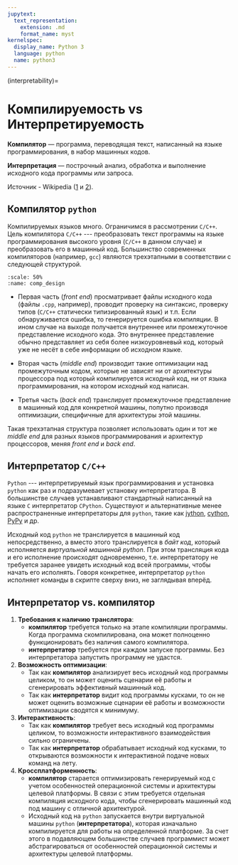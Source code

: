 ```yaml
---
jupytext:
  text_representation:
    extension: .md
    format_name: myst
kernelspec:
  display_name: Python 3
  language: python
  name: python3
---
```


(interpretability)=

# Компилируемость vs Интерпретируемость

**Компилятор** — программа, переводящая текст, написанный на языке программирования, в набор машинных кодов.

**Интерпретация** — построчный анализ, обработка и выполнение исходного кода программы или запроса.

Источник - Wikipedia ([1](https://ru.wikipedia.org/wiki/%D0%9A%D0%BE%D0%BC%D0%BF%D0%B8%D0%BB%D1%8F%D1%82%D0%BE%D1%80) и [2](https://ru.wikipedia.org/wiki/%D0%98%D0%BD%D1%82%D0%B5%D1%80%D0%BF%D1%80%D0%B5%D1%82%D0%B0%D1%82%D0%BE%D1%80)).

## Компилятор `python`

Компилируемых языков много. Ограничимся в рассмотрении `C/C++`. Цель компилятора `C/C++` --- преобразовать текст программы на языке программирования высокого уровня (`C/C++` в данном случае) и преобразовать его в машинный код. Большинство современных компиляторов (например, `gcc`) являются  трехэтапными в соответствии с следующей структурой.

```{figure} /_static/lecture_specific/interpretability/Compiler_design.png
:scale: 50%
:name: comp_design
```

- Первая часть (*front end*) просматривает файлы исходного кода (файлы `.cpp`, например), проводит проверку на синтаксис, проверку типов (`C/C++` статически типизированный язык) и т.п. Если обнаруживается ошибка, то генерируется ошибка компиляции. В ином случае на выходе получается внутреннее или промежуточное представление исходного кода. Это внутреннее представление обычно представляет из себя более низкоуровневый код, который уже не несёт в себе информации об исходном языке.

- Вторая часть (*middle end*) производит такие оптимизации над промежуточным кодом, которые не зависят ни от архитектуры процессора под который компилируется исходный код, ни от языка программирования, на котором исходный код написан.

- Третья часть (*back end*) транслирует промежуточное представление в машинный код для конкретной машины, попутно производя оптимизации, специфичные для архитектуры этой машины.


Такая трехэтапная структура позволяет использовать один и тот же *middle end* для разных языков программирования и архитектур процессоров, меняя *front end* и *back end*.

## Интерпретатор `C/C++`

`Python` --- интерпретируемый язык программирования и установка `python` как раз и подразумевает установку интерпретатора. В большинстве случаев устанавливают стандартный написанный на языке `C` интерпретатор `CPython`. Существуют и альтернативные менее распространенные интерпретаторы для `python`, такие как [jython](https://www.jython.org/), [cython](https://cython.org/), [PyPy](https://www.pypy.org/) и др.

Исходный код `python` не транслируется в машинный код непосредственно, а вместо этого транслируется в *байт код*, который исполняется *виртуальной машинной python*. При этом трансляция кода и его исполнение происходят одновременно, т.е. интерпретатору не требуется заранее увидеть исходный код всей программы, чтобы начать его исполнять. Говоря конкретнее, интерпретатор `python` исполняет команды в скрипте сверху вниз, не заглядывая вперёд.


## Интерпретатор vs. компилятор

1. **Требования к наличию транслятора**:
   - **компилятор** требуется только на этапе компиляции программы. Когда программа скомпилирована, она может полноценно функционировать без наличия самого компилятора.
   - **интерпретатор** требуется при каждом запуске программы. Без интерпретатора запустить программу не удастся.
2. **Возможность оптимизации**:
   - Так как **компилятор** анализирует весь исходный код программы целиком, то он может оценить сценарии её работы и сгенерировать эффективный машинный код.
   - Так как **интерпретатор** видит код программы кусками, то он не может оценить возможные сценарии её работы и возможности оптимизации сводятся к минимуму. 
3. **Интерактивность**:
   - Так как **компилятор** требует весь исходный код программы целиком, то возможности интерактивного взаимодействия сильно ограничены.
   - Так как **интерпретатор** обрабатывает исходный код кусками, то открываются возможности к интерактивной подаче новых команд на лету.
4. **Кроссплатформенность**:
   - **компилятор** старается оптимизировать генерируемый код с учетом особенностей операционной системы и архитектуры целевой платформы. В связи с этим требуется отдельная компиляция исходного кода, чтобы сгенерировать машинный код под машину с отличной архитектурой.
   - Исходный код на `python` запускается внутри виртуальной машины `python` (**интерпретатора**), которая изначально компилируется для работы на определенной платформе. За счет этого в подавляющем большинстве случаев программист может абстрагироваться от особенностей операционной системы и архитектуры целевой платформы.